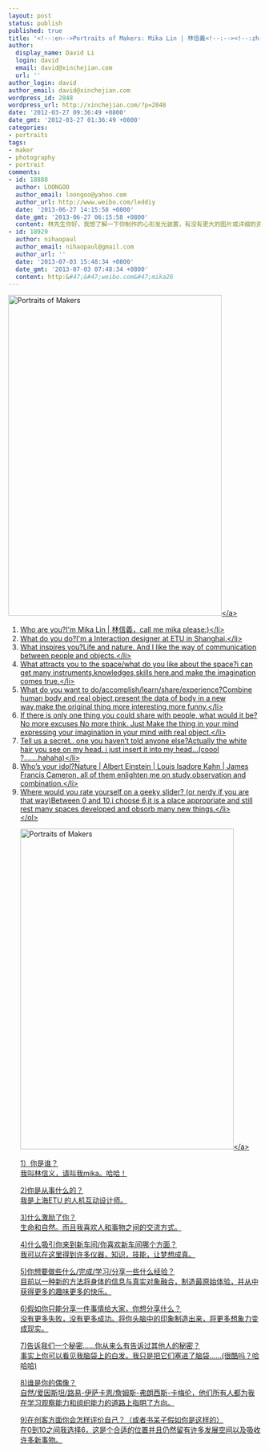 ```yaml
---
layout: post
status: publish
published: true
title: '<!--:en-->Portraits of Makers: Mika Lin | 林信義<!--:--><!--:zh-->林信義的创客肖像<!--:-->'
author:
  display_name: David Li
  login: david
  email: david@xinchejian.com
  url: ''
author_login: david
author_email: david@xinchejian.com
wordpress_id: 2848
wordpress_url: http://xinchejian.com/?p=2848
date: '2012-03-27 09:36:49 +0800'
date_gmt: '2012-03-27 01:36:49 +0800'
categories:
- portraits
tags:
- maker
- photography
- portrait
comments:
- id: 18888
  author: LOONGOO
  author_email: loongoo@yahoo.com
  author_url: http://www.weibo.com/leddiy
  date: '2013-06-27 14:15:58 +0800'
  date_gmt: '2013-06-27 06:15:58 +0800'
  content: 林先生你好，我想了解一下你制作的心形发光装置，有没有更大的图片或详细的资料可供查看，谢谢。
- id: 18929
  author: nihaopaul
  author_email: nihaopaul@gmail.com
  author_url: ''
  date: '2013-07-03 15:48:34 +0800'
  date_gmt: '2013-07-03 07:48:34 +0800'
  content: http:&#47;&#47;weibo.com&#47;mika26
---
```

<p><!--:en--><a title="Portraits of Makers by xinchejian, on Flickr" href="http:&#47;&#47;www.flickr.com&#47;photos&#47;76398697@N08&#47;7000562559&#47;"><img src="http:&#47;&#47;farm7.staticflickr.com&#47;6045&#47;7000562559_561f699827_z.jpg" alt="Portraits of Makers" width="426" height="640" &#47;><&#47;a></p>
<ol>
<li>Who are you?<br&#47;>I'm Mika Lin | 林信義，call me mika please:)<&#47;li>
<li>What do you do?<br&#47;>I'm a Interaction designer at ETU in Shanghai.<&#47;li>
<li>What inspires you?<br&#47;>Life and nature. And I like the way of communication between people and objects.<&#47;li>
<li>What attracts you to the space&#47;what do you like about the space?<br&#47;>i can get many instruments,knowledges,skills here.and make the imagination comes true.<&#47;li>
<li>What do you want to do&#47;accomplish&#47;learn&#47;share&#47;experience?<br&#47;>Combine human body and real object,present the data of body in a new way,make the original thing more interesting,more funny.<&#47;li>
<li>If there is only one thing you could share with people, what would it be?<br&#47;>No more excuses No more think. Just Make the thing in your mind expressing your imagination in your mind with real object.<&#47;li>
<li>Tell us a secret.. one you haven&rsquo;t told anyone else?<br&#47;>Actually the white hair you see on my head. i just insert it into my head...(coool ?.......hahaha)<&#47;li>
<li>Who&rsquo;s your idol?<br&#47;>Nature | Albert Einstein | Louis Isadore Kahn | James Francis Cameron, all of them enlighten me on study,observation and combination.<&#47;li>
<li>Where would you rate yourself on a geeky slider? (or nerdy if you are that way)<br&#47;>Between 0 and 10,i choose 6,it is a place appropriate and still rest many spaces developed and obsorb many new things.<&#47;li><br />
<&#47;ol></p>
<p><!--:--><!--:zh--></p>
<p><a title="Portraits of Makers by xinchejian, on Flickr" href="http:&#47;&#47;www.flickr.com&#47;photos&#47;76398697@N08&#47;7000562559&#47;"><img src="http:&#47;&#47;farm7.staticflickr.com&#47;6045&#47;7000562559_561f699827_z.jpg" alt="Portraits of Makers" width="426" height="640" &#47;><&#47;a></p>
<p>1）你是谁？<br />
我叫林信义，请叫我mika。哈哈！</p>
<p>2)你是从事什么的？<br />
我是上海ETU 的人机互动设计师。</p>
<p>3)什么激励了你？<br />
生命和自然。而且我喜欢人和事物之间的交流方式。</p>
<p>4)什么吸引你来到新车间&#47;你喜欢新车间哪个方面？<br />
我可以在这里得到许多仪器，知识，技能，让梦想成真。</p>
<p>5)你想要做些什么&#47;完成&#47;学习&#47;分享一些什么经验？<br />
目前以一种新的方法将身体的信息与真实对象融合，制造最原始体验，并从中获得更多的趣味更多的快乐。</p>
<p>6)假如你只能分享一件事情给大家，你想分享什么？<br />
没有更多失败，没有更多成功。将你头脑中的印象制造出来，将更多想象力变成现实。</p>
<p>7)告诉我们一个秘密&hellip;&hellip;你从来么有告诉过其他人的秘密？<br />
事实上你可以看见我脑袋上的白发。我只是把它们塞进了脑袋......(很酷吗？哈哈哈)</p>
<p>8)谁是你的偶像？<br />
自然&#47;爱因斯坦&#47;路易-伊萨卡恩&#47;詹姆斯-弗朗西斯-卡梅伦，他们所有人都为我在学习观察能力和组织能力的道路上指明了方向。</p>
<p>9)在创客方面你会怎样评价自己？（或者书呆子假如你是这样的）<br />
在0到10之间我选择6，这是个合适的位置并且仍然留有许多发展空间以及吸收许多新事物。<!--:--></p>
